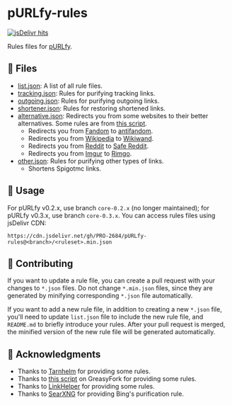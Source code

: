 # pURLfy-rules

[![jsDelivr hits](https://data.jsdelivr.com/v1/package/gh/PRO-2684/pURLfy-rules/badge?style=rounded)](https://www.jsdelivr.com/package/gh/PRO-2684/pURLfy-rules?tab=stats)

Rules files for [pURLfy](https://github.com/PRO-2684/pURLfy).

## 📃 Files

- [list.json](list.json): A list of all rule files.
- [tracking.json](tracking.json): Rules for purifying tracking links.
- [outgoing.json](outgoing.json): Rules for purifying outgoing links.
- [shortener.json](shortener.json): Rules for restoring shortened links.
- [alternative.json](alternative.json): Redirects you from some websites to their better alternatives. Some rules are from [this script](https://greasyfork.org/scripts/483597).
    - Redirects you from [Fandom](https://www.fandom.com/) to [antifandom](https://antifandom.com/).
    - Redirects you from [Wikipedia](https://www.wikipedia.org/) to [Wikiwand](https://www.wikiwand.com/).
    - Redirects you from [Reddit](https://www.reddit.com/) to [Safe Reddit](https://safereddit.com/).
    - Redirects you from [Imgur](https://imgur.com/) to [Rimgo](https://rimgo.privacyredirect.com/).
- [other.json](other.json): Rules for purifying other types of links.
    - Shortens Spigotmc links.

## 🤔 Usage

For pURLfy v0.2.x, use branch `core-0.2.x` (no longer maintained); for pURLfy v0.3.x, use branch `core-0.3.x`. You can access rules files using jsDelivr CDN:

```plaintext
https://cdn.jsdelivr.net/gh/PRO-2684/pURLfy-rules@<branch>/<ruleset>.min.json
```

## 💖 Contributing

If you want to update a rule file, you can create a pull request with your changes to `*.json` files. Do not change `*.min.json` files, since they are generated by minifying corresponding `*.json` file automatically.

If you want to add a new rule file, in addition to creating a new `*.json` file, you'll need to update `list.json` file to include the new rule file, and `README.md` to briefly introduce your rules. After your pull request is merged, the minified version of the new rule file will be generated automatically.

## 🎉 Acknowledgments

- Thanks to [Tarnhelm](https://tarnhelm.project.ac.cn/) for providing some rules.
- Thanks to [this script](https://greasyfork.org/scripts/412612) on GreasyFork for providing some rules.
- Thanks to [LinkHelper](https://github.com/oneNorth7/LinkHelper) for providing some rules.
- Thanks to [SearXNG](https://github.com/searxng/searxng/blob/f1a148f53e9fbd10e95baa442b40327732259f25/searx/engines/bing.py#L148) for providing Bing's purification rule.
